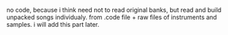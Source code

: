 no code, because i think need not to read original banks, but read and build unpacked songs individualy. from .code file + raw files of instruments and samples. i will add this part later.
